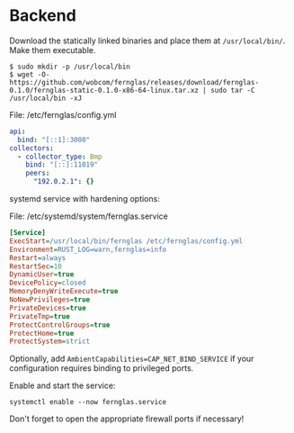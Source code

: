 # Backend

Download the statically linked binaries and place them at `/usr/local/bin/`. Make them executable.

```
$ sudo mkdir -p /usr/local/bin
$ wget -O- https://github.com/wobcom/fernglas/releases/download/fernglas-0.1.0/fernglas-static-0.1.0-x86-64-linux.tar.xz | sudo tar -C /usr/local/bin -xJ
```

File: /etc/fernglas/config.yml
```yaml
api:
  bind: "[::1]:3000"
collectors:
  - collector_type: Bmp
    bind: "[::]:11019"
    peers:
      "192.0.2.1": {}
```

systemd service with hardening options:

File: /etc/systemd/system/fernglas.service
```ini
[Service]
ExecStart=/usr/local/bin/fernglas /etc/fernglas/config.yml
Environment=RUST_LOG=warn,fernglas=info
Restart=always
RestartSec=10
DynamicUser=true
DevicePolicy=closed
MemoryDenyWriteExecute=true
NoNewPrivileges=true
PrivateDevices=true
PrivateTmp=true
ProtectControlGroups=true
ProtectHome=true
ProtectSystem=strict
```

Optionally, add `AmbientCapabilities=CAP_NET_BIND_SERVICE` if your configuration requires binding to privileged ports.

Enable and start the service:

`systemctl enable --now fernglas.service`

Don't forget to open the appropriate firewall ports if necessary!

